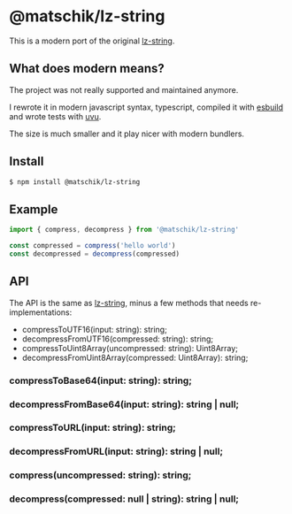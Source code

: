 # @matschik/lz-string

This is a modern port of the original [lz-string](https://github.com/pieroxy/lz-string).

## What does modern means?

The project was not really supported and maintained anymore.

I rewrote it in modern javascript syntax, typescript, compiled it with [esbuild](https://esbuild.github.io/) and wrote tests with [uvu](https://github.com/lukeed/uvu).

The size is much smaller and it play nicer with modern bundlers.

## Install

```bash
$ npm install @matschik/lz-string
```

## Example

```js
import { compress, decompress } from '@matschik/lz-string'

const compressed = compress('hello world')
const decompressed = decompress(compressed)
```

## API

The API is the same as [lz-string](https://github.com/pieroxy/lz-string), minus a few methods that needs re-implementations:

* compressToUTF16(input: string): string;
* decompressFromUTF16(compressed: string): string;
* compressToUint8Array(uncompressed: string): Uint8Array;
* decompressFromUint8Array(compressed: Uint8Array): string;

### compressToBase64(input: string): string;

### decompressFromBase64(input: string): string | null;

### compressToURL(input: string): string;

### decompressFromURL(input: string): string | null;

### compress(uncompressed: string): string;

### decompress(compressed: null | string): string | null;
